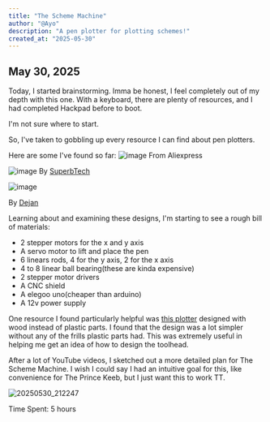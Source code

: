 ```yaml
---
title: "The Scheme Machine"
author: "@Ayo"
description: "A pen plotter for plotting schemes!"
created_at: "2025-05-30"
---
```


## May 30, 2025
Today, I started brainstorming. Imma be honest, I feel completely out of my depth with this one.
With a keyboard, there are plenty of resources, and I had completed Hackpad before to boot.

I'm not sure where to start. 

So, I've taken to gobbling up every resource I can find about pen plotters.

Here are some I've found so far:
![image](https://github.com/user-attachments/assets/383130a0-7df6-41c1-a4dc-08732876c0aa)
From Aliexpress

![image](https://github.com/user-attachments/assets/de689cf7-326a-4623-85bf-82fbf7f8f83e)
By [SuperbTech](https://www.instructables.com/member/Superb+Tech/)

![image](https://github.com/user-attachments/assets/fa97ddfb-8e67-406a-9af6-95dd355e1adf)

By [Dejan](https://howtomechatronics.com/author/howtom12_wp/)

Learning about and examining these designs, I'm starting to see a rough bill of materials:
- 2 stepper motors for the x and y axis
- A servo motor to lift and place the pen
- 6 linears rods, 4 for the y axis, 2 for the x axis
- 4 to 8 linear ball bearing(these are kinda expensive)
- 2 stepper motor drivers
- A CNC shield
- A elegoo uno(cheaper than arduino)
- A 12v power supply

One resource I found particularly helpful was [this plotter](https://www.youtube.com/watch?v=z4_OFkAW_JY&ab_channel=CreativityBuzz) 
designed with wood instead of plastic parts. I found that the design was a lot simpler without any of the frills plastic parts had. 
This was extremely useful in helping me get an idea of how to design the toolhead.

After a lot of YouTube videos, I sketched out a more detailed plan for The Scheme Machine. I wish I could say I had an intuitive goal for this, like convenience
for The Prince Keeb, but I just want this to work TT.

![20250530_212247](https://github.com/user-attachments/assets/ebd369d8-b7fe-4f3d-b6f4-0b1d41c5a149)


Time Spent: 5 hours


